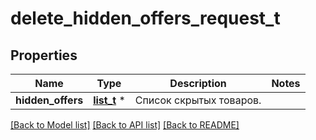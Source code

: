 # delete_hidden_offers_request_t

## Properties
Name | Type | Description | Notes
------------ | ------------- | ------------- | -------------
**hidden_offers** | [**list_t**](hidden_offer_dto.md) \* | Список скрытых товаров.  | 

[[Back to Model list]](../README.md#documentation-for-models) [[Back to API list]](../README.md#documentation-for-api-endpoints) [[Back to README]](../README.md)


